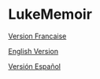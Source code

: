 # LukeMemoir

[Version Francaise](../main/2020-2021_DG_LUKE_DéclinDeLHégémonieDuChristianismeDansLeMondeOccidental-EtLImportanceDeLaSpiritualité_VERSION_FRANCAISE.pdf)

[English Version](../main/2020-2021_DG_LUKE_DeclineOfChristianitysHegemonyInTheWesternWorld-AndTheImportanceOfSpirituality_ORIGINAL_VERSION_ENGLISH.pdf)

[Versión Español](../main/2020-2021_DG_LUKE_DecliveDeLaHegemoniaDelCristianismoEnElMundoOccidental-yImportanciaDeLaEspiritualidad_VERSION_ESPANOL.pdf)
